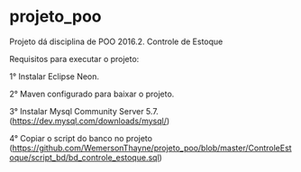 # projeto_poo
Projeto dá disciplina de POO 2016.2. Controle de Estoque


Requisitos para executar o projeto:

1° Instalar Eclipse Neon.

2° Maven configurado para baixar o projeto.

3° Instalar Mysql Community Server 5.7.
(https://dev.mysql.com/downloads/mysql/)

4° Copiar o script do banco no projeto
(https://github.com/WemersonThayne/projeto_poo/blob/master/ControleEstoque/script_bd/bd_controle_estoque.sql)

